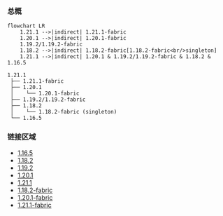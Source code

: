 ### 总概

```mermaid
flowchart LR
    1.21.1 -->|indirect| 1.21.1-fabric
    1.20.1 -->|indirect| 1.20.1-fabric
    1.19.2/1.19.2-fabric
    1.18.2 -->|indirect| 1.18.2-fabric[1.18.2-fabric<br/>singleton]
    1.21.1 -->|indirect| 1.20.1 & 1.19.2/1.19.2-fabric & 1.18.2 & 1.16.5
```

```
1.21.1
 ├── 1.21.1-fabric
 ├── 1.20.1
 │    └── 1.20.1-fabric
 ├── 1.19.2/1.19.2-fabric
 ├── 1.18.2
 │    └── 1.18.2-fabric (singleton)
 └── 1.16.5
```

### 链接区域

- [1.16.5](/projects/1.16/assets/macaws-trapdoors/mcwtrpdoors)
- [1.18.2](/projects/1.18/assets/macaws-trapdoors/mcwtrpdoors)
- [1.19.2](/projects/1.19/assets/macaws-trapdoors/mcwtrpdoors)
- [1.20.1](/projects/1.20/assets/macaws-trapdoors/mcwtrpdoors)
- [1.21.1](/projects/1.21/assets/macaws-trapdoors/mcwtrpdoors)
- [1.18.2-fabric](/projects/1.18-fabric/assets/macaws-trapdoors/mcwtrpdoors)
- [1.20.1-fabric](/projects/1.20-fabric/assets/macaws-trapdoors/mcwtrpdoors)
- [1.21.1-fabric](/projects/1.21-fabric/assets/macaws-trapdoors/mcwtrpdoors)